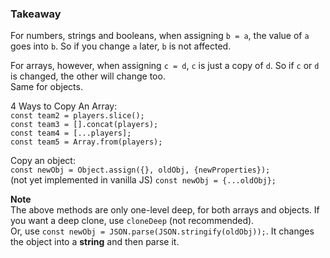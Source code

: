 ### Takeaway
For numbers, strings and booleans, when assigning `b = a`, the value of `a` goes into `b`. So if you change `a` later, `b` is not affected.

For arrays, however, when assigning `c = d`, `c` is just a copy of `d`. So if `c` or `d` is changed, the other will change too.  
Same for objects.

4 Ways to Copy An Array:  
`const team2 = players.slice();`  
`const team3 = [].concat(players);`  
`const team4 = [...players];`  
`const team5 = Array.from(players);`

Copy an object:  
`const newObj = Object.assign({}, oldObj, {newProperties});`  
(not yet implemented in vanilla JS) `const newObj = {...oldObj};`

**Note**  
The above methods are only one-level deep, for both arrays and objects. If you want a deep clone, use `cloneDeep` (not recommended).  
Or, use `const newObj = JSON.parse(JSON.stringify(oldObj));`. It changes the object into a **string** and then parse it. 